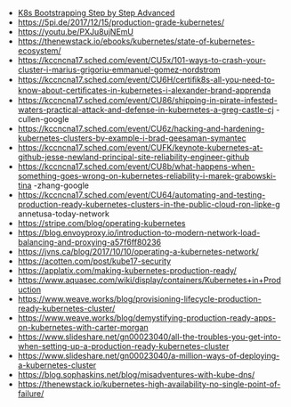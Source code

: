 - [K8s Bootstrapping Step by Step Advanced](https://github.com/kelseyhightower/kubernetes-the-hard-way)
- https://5pi.de/2017/12/15/production-grade-kubernetes/
- https://youtu.be/PXJu8ujNEmU
- https://thenewstack.io/ebooks/kubernetes/state-of-kubernetes-ecosystem/
- https://kccncna17.sched.com/event/CU5x/101-ways-to-crash-your-cluster-i-marius-grigoriu-emmanuel-gomez-nordstrom
- https://kccncna17.sched.com/event/CU6H/certiﬁk8s-all-you-need-to-know-about-certiﬁcates-in-kubernetes-i-alexander-brand-apprenda
- https://kccncna17.sched.com/event/CU86/shipping-in-pirate-infested-waters-practical-attack-and-defense-in-kubernetes-a-greg-castle-cj
-cullen-google
- https://kccncna17.sched.com/event/CU6z/hacking-and-hardening-kubernetes-clusters-by-example-i-brad-geesaman-symantec
- https://kccncna17.sched.com/event/CUFK/keynote-kubernetes-at-github-jesse-newland-principal-site-reliability-engineer-github
- https://kccncna17.sched.com/event/CU8b/what-happens-when-something-goes-wrong-on-kubernetes-reliability-i-marek-grabowski-tina
-zhang-google
- https://kccncna17.sched.com/event/CU64/automating-and-testing-production-ready-kubernetes-clusters-in-the-public-cloud-ron-lipke-g  annetusa-today-network
- https://stripe.com/blog/operating-kubernetes
- https://blog.envoyproxy.io/introduction-to-modern-network-load-balancing-and-proxying-a57f6ff80236
- https://jvns.ca/blog/2017/10/10/operating-a-kubernetes-network/
- https://acotten.com/post/kube17-security
- https://applatix.com/making-kubernetes-production-ready/
- https://www.aquasec.com/wiki/display/containers/Kubernetes+in+Production
- https://www.weave.works/blog/provisioning-lifecycle-production-ready-kubernetes-cluster/
- https://www.weave.works/blog/demystifying-production-ready-apps-on-kubernetes-with-carter-morgan
- https://www.slideshare.net/gn00023040/all-the-troubles-you-get-into-when-setting-up-a-production-ready-kubernetes-cluster
- https://www.slideshare.net/gn00023040/a-million-ways-of-deploying-a-kubernetes-cluster
- https://blog.sophaskins.net/blog/misadventures-with-kube-dns/
- https://thenewstack.io/kubernetes-high-availability-no-single-point-of-failure/

